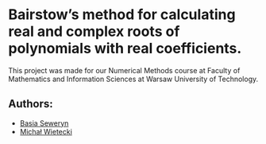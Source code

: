 # Bairstow’s method for calculating real and complex roots of polynomials with real coefficients.
This project was made for our Numerical Methods course at Faculty of Mathematics and Information Sciences at Warsaw University of Technology.
## Authors:
 - [Basia Seweryn](https://github.com/basiaseweryn/)
 - [Michał Wietecki](https://github.com/michalwietecki/)

